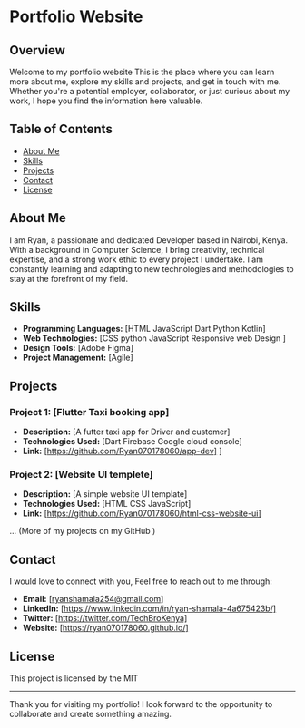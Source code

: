 # Portfolio Website

## Overview

Welcome to my portfolio website This is the place where you can learn more about me, explore my skills and projects, and get in touch with me. Whether you're a potential employer, collaborator, or just curious about my work, I hope you find the information here valuable.

## Table of Contents

- [About Me](#about-me)
- [Skills](#skills)
- [Projects](#projects)
- [Contact](#contact)
- [License](#license)

## About Me

I am Ryan, a passionate and dedicated Developer based in Nairobi, Kenya. With a background in Computer Science, I bring creativity, technical expertise, and a strong work ethic to every project I undertake. I am constantly learning and adapting to new technologies and methodologies to stay at the forefront of my field.

## Skills

- **Programming Languages:** [HTML JavaScript Dart Python Kotlin]
- **Web Technologies:** [CSS python JavaScript Responsive web Design ]
- **Design Tools:** [Adobe Figma]
- **Project Management:** [Agile]

## Projects

### Project 1: [Flutter Taxi booking app]

- **Description:** [A futter taxi app for Driver and customer]
- **Technologies Used:** [Dart Firebase Google cloud console]
- **Link:** [https://github.com/Ryan070178060/app-dev]
]

### Project 2: [Website UI templete]

- **Description:** [A simple website UI template]
- **Technologies Used:** [HTML CSS JavaScript]
- **Link:** [https://github.com/Ryan070178060/html-css-website-ui]

... (More of my projects on my GitHub )

## Contact

I would love to connect with you, Feel free to reach out to me through:

- **Email:** [ryanshamala254@gmail.com]
- **LinkedIn:** [https://www.linkedin.com/in/ryan-shamala-4a675423b/]
- **Twitter:** [https://twitter.com/TechBroKenya]
- **Website:** [https://ryan070178060.github.io/]

## License
This project is licensed by the MIT

---

Thank you for visiting my portfolio! I look forward to the opportunity to collaborate and create something amazing.
